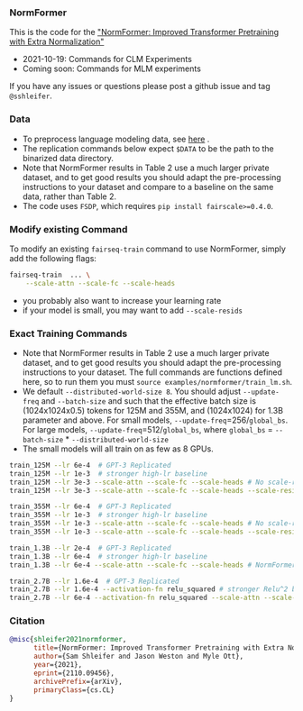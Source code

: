 ### NormFormer

This is the code for
the ["NormFormer: Improved Transformer Pretraining with Extra Normalization"](https://arxiv.org/abs/2110.09456)

- 2021-10-19: Commands for CLM Experiments
- Coming soon: Commands for MLM experiments

If you have any issues or questions please post a github issue and tag `@sshleifer`.

### Data

- To preprocess language modeling data,
  see [here](https://github.com/pytorch/fairseq/blob/d0fbcb0baef6f6ff3425ded62d8daea0e8b12114/examples/language_model/README.md#1-preprocess-the-data)
  .
- The replication commands below expect `$DATA` to be the path to the binarized data directory.
- Note that NormFormer results in Table 2 use a much larger private dataset, and to get good results you should adapt
  the pre-processing instructions to your dataset and compare to a baseline on the same data, rather than Table 2.
- The code uses `FSDP`, which requires `pip install fairscale>=0.4.0`.

### Modify existing Command

To modify an existing `fairseq-train` command to use NormFormer, simply add the following flags:

```bash
fairseq-train  ... \
    --scale-attn --scale-fc --scale-heads
```

- you probably also want to increase your learning rate
- if your model is small, you may want to add `--scale-resids`

### Exact Training Commands

- Note that NormFormer results in Table 2 use a much larger private dataset, and to get good results you should adapt
  the pre-processing instructions to your dataset. The full commands are functions defined here, so to run them you
  must `source examples/normformer/train_lm.sh`.
- We default `--distributed-world-size 8`. You should adjust `--update-freq` and `--batch-size` and such that the
  effective batch size is (1024x1024x0.5) tokens for 125M and 355M, and (1024x1024) for 1.3B parameter and above. For
  small models, `--update-freq`=256/`global_bs`. For large models, `--update-freq`=512/`global_bs`, where `global_bs`
  = `--batch-size` * `--distributed-world-size`
- The small models will all train on as few as 8 GPUs.

```bash
train_125M --lr 6e-4  # GPT-3 Replicated
train_125M --lr 1e-3  # stronger high-lr baseline
train_125M --lr 3e-3 --scale-attn --scale-fc --scale-heads # No scale-resids
train_125M --lr 3e-3 --scale-attn --scale-fc --scale-heads --scale-resids  # Best command
```

```bash
train_355M --lr 6e-4  # GPT-3 Replicated
train_355M --lr 1e-3  # stronger high-lr baseline
train_355M --lr 1e-3 --scale-attn --scale-fc --scale-heads # No scale-resids
train_355M --lr 1e-3 --scale-attn --scale-fc --scale-heads --scale-resids  # Slightly better
```

```bash
train_1.3B --lr 2e-4  # GPT-3 Replicated
train_1.3B --lr 6e-4  # stronger high-lr baseline
train_1.3B --lr 6e-4 --scale-attn --scale-fc --scale-heads # NormFormer
```

```bash
train_2.7B --lr 1.6e-4  # GPT-3 Replicated
train_2.7B --lr 1.6e-4 --activation-fn relu_squared # stronger Relu^2 baseline
train_2.7B --lr 6e-4 --activation-fn relu_squared --scale-attn --scale-fc --scale-heads # NormFormer 2.7B
```

### Citation

```bibtex
@misc{shleifer2021normformer,
      title={NormFormer: Improved Transformer Pretraining with Extra Normalization},
      author={Sam Shleifer and Jason Weston and Myle Ott},
      year={2021},
      eprint={2110.09456},
      archivePrefix={arXiv},
      primaryClass={cs.CL}
}
```
